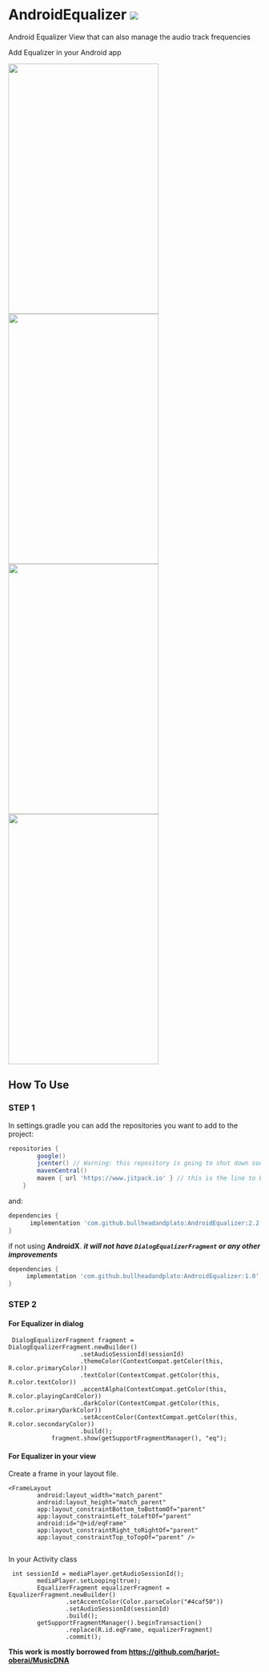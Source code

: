 # AndroidEqualizer   [![](https://jitpack.io/v/AbrahamWisman/AndroidEqualizer.svg)](https://jitpack.io/#AbrahamWisman/AndroidEqualizer)

Android Equalizer View that can also manage the audio track frequencies 

Add Equalizer in your Android app
<div>
  <img src="https://github.com/bullheadandplato/AndroidEqualizer/blob/master/screenshots/Screenshot_1569785199.png" width="300" height="500"/>
  <img src="https://raw.githubusercontent.com/mosamabinomar/AndroidEqualizer/master/screenshots/Screenshot_1522935541.png" width="300" height="500"/>
  <img src="https://raw.githubusercontent.com/mosamabinomar/AndroidEqualizer/master/screenshots/Screenshot_1522962328.png" width="300" height="500"/>
  <img src="https://raw.githubusercontent.com/mosamabinomar/AndroidEqualizer/master/screenshots/Screenshot_1522962331.png" width="300" height="500"/>
</div>

## How To Use
### STEP 1
In settings.gradle you can add the repositories you want to add to the project:
```gradle
repositories {
        google()
        jcenter() // Warning: this repository is going to shut down soon
        mavenCentral()
        maven { url 'https://www.jitpack.io' } // this is the line to be added
    }
```
and:
```gradle
dependencies {
      implementation 'com.github.bullheadandplato:AndroidEqualizer:2.2'
}
```

if not using **AndroidX**.
***it will not have `DialogEqualizerFragment` or any other improvements***

```gradle
dependencies {
     implementation 'com.github.bullheadandplato:AndroidEqualizer:1.0'
}
```

### STEP 2
#### For Equalizer in dialog
```
 DialogEqualizerFragment fragment = DialogEqualizerFragment.newBuilder()
                    .setAudioSessionId(sessionId)
                    .themeColor(ContextCompat.getColor(this, R.color.primaryColor))
                    .textColor(ContextCompat.getColor(this, R.color.textColor))
                    .accentAlpha(ContextCompat.getColor(this, R.color.playingCardColor))
                    .darkColor(ContextCompat.getColor(this, R.color.primaryDarkColor))
                    .setAccentColor(ContextCompat.getColor(this, R.color.secondaryColor))
                    .build();
            fragment.show(getSupportFragmentManager(), "eq");
```
#### For Equalizer in your view
Create a frame in your layout file. 
```    
<FrameLayout
        android:layout_width="match_parent"
        android:layout_height="match_parent"
        app:layout_constraintBottom_toBottomOf="parent"
        app:layout_constraintLeft_toLeftOf="parent"
        android:id="@+id/eqFrame"
        app:layout_constraintRight_toRightOf="parent"
        app:layout_constraintTop_toTopOf="parent" />
        
```
In your Activity class
```
 int sessionId = mediaPlayer.getAudioSessionId();
        mediaPlayer.setLooping(true);
        EqualizerFragment equalizerFragment = EqualizerFragment.newBuilder()
                .setAccentColor(Color.parseColor("#4caf50"))
                .setAudioSessionId(sessionId)
                .build();
        getSupportFragmentManager().beginTransaction()
                .replace(R.id.eqFrame, equalizerFragment)
                .commit();
```

**This work is mostly borrowed from https://github.com/harjot-oberai/MusicDNA**
